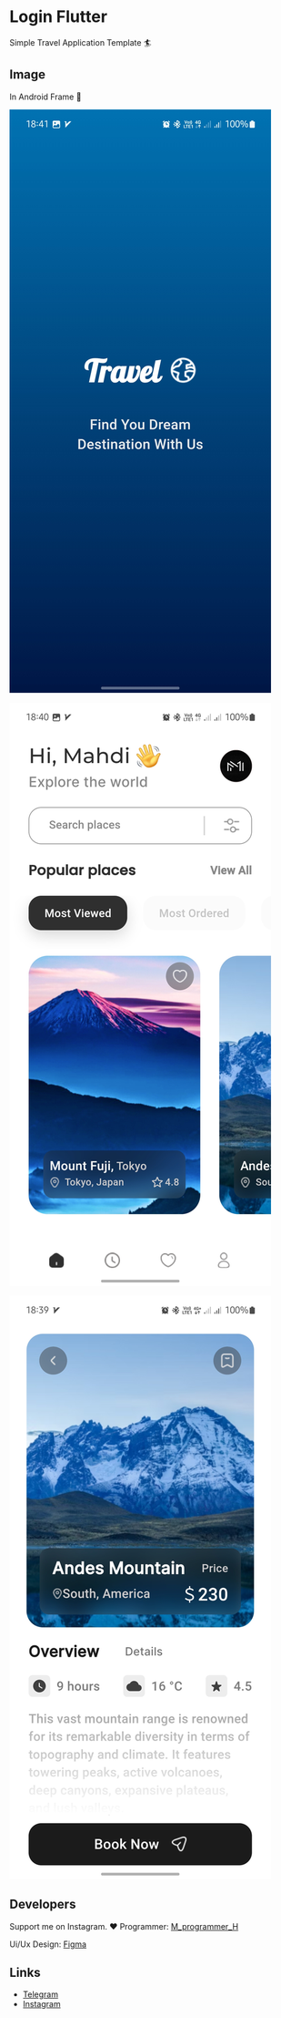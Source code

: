 # Login Flutter

Simple Travel Application Template 🏄

## Image

In Android Frame 📱

<p float="left">
  <img src="screenshot-1.jpg"  />
</p>
<p float="left">
  <img src="screenshot-2.jpg"  />
</p>
<p float="left">
  <img src="screenshot-3.jpg"  />
</p>

## Developers

Support me on Instagram. ❤️
Programmer: [M_programmer_H](https://instagram.com/M_programmer_H)

Ui/Ux Design: [Figma](<https://www.figma.com/design/YyrBkx0f4mLDGceNbbxfTY/Mobile-app-UI-Template-(Community)?node-id=0-1&t=KgBy8uhI7cwmcdDi-1>)

## Links

- [Telegram](https://t.me/M_programmer_H)
- [Instagram](https://instagram.com/M_programmer_H)

